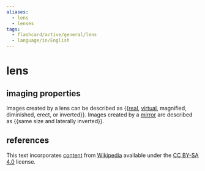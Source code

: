 ```yaml
---
aliases:
  - lens
  - lenses
tags:
  - flashcard/active/general/lens
  - language/in/English
---
```


# lens

## imaging properties

Images created by a lens can be described as {{[real](real%20image.md), [virtual](virtual%20image.md), magnified, diminished, erect, or inverted}}. Images created by a [mirror](mirror.md) are described as {{same size and laterally inverted}}. <!--SR:!2025-08-01,544,290!2025-09-01,620,310-->

## references

This text incorporates [content](https://en.wikipedia.org/wiki/lens) from [Wikipedia](Wikipedia.md) available under the [CC BY-SA 4.0](https://creativecommons.org/licenses/by-sa/4.0/) license.
